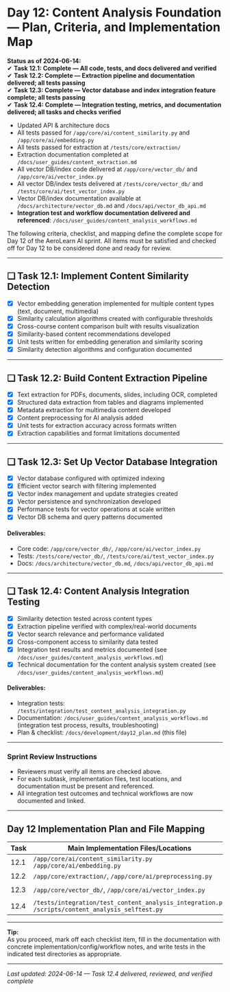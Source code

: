 # Day 12: Content Analysis Foundation — Plan, Criteria, and Implementation Map

**Status as of 2024-06-14:**  
✔ **Task 12.1: Complete — All code, tests, and docs delivered and verified**  
✔ **Task 12.2: Complete — Extraction pipeline and documentation delivered; all tests passing**  
✔ **Task 12.3: Complete — Vector database and index integration feature complete; all tests passing**  
✔ **Task 12.4: Complete — Integration testing, metrics, and documentation delivered; all tasks and checks verified**

- Updated API & architecture docs
- All tests passed for `/app/core/ai/content_similarity.py` and `/app/core/ai/embedding.py`
- All tests passed for extraction at `/tests/core/extraction/`
- Extraction documentation completed at `/docs/user_guides/content_extraction.md`
- All vector DB/index code delivered at `/app/core/vector_db/` and `/app/core/ai/vector_index.py`
- All vector DB/index tests delivered at `/tests/core/vector_db/` and `/tests/core/ai/test_vector_index.py`
- Vector DB/index documentation available at `/docs/architecture/vector_db.md` and `/docs/api/vector_db_api.md`
- **Integration test and workflow documentation delivered and referenced**: `/docs/user_guides/content_analysis_workflows.md`

The following criteria, checklist, and mapping define the complete scope for Day 12 of the AeroLearn AI sprint. All items must be satisfied and checked off for Day 12 to be considered done and ready for review.

---

## ❏ Task 12.1: Implement Content Similarity Detection

- [x] Vector embedding generation implemented for multiple content types (text, document, multimedia)
- [x] Similarity calculation algorithms created with configurable thresholds
- [x] Cross-course content comparison built with results visualization
- [x] Similarity-based content recommendations developed
- [x] Unit tests written for embedding generation and similarity scoring
- [x] Similarity detection algorithms and configuration documented

---

## ❏ Task 12.2: Build Content Extraction Pipeline

- [x] Text extraction for PDFs, documents, slides, including OCR, completed
- [x] Structured data extraction from tables and diagrams implemented
- [x] Metadata extraction for multimedia content developed
- [x] Content preprocessing for AI analysis added
- [x] Unit tests for extraction accuracy across formats written
- [x] Extraction capabilities and format limitations documented

---

## ❏ Task 12.3: Set Up Vector Database Integration

- [x] Vector database configured with optimized indexing  
- [x] Efficient vector search with filtering implemented  
- [x] Vector index management and update strategies created  
- [x] Vector persistence and synchronization developed  
- [x] Performance tests for vector operations at scale written  
- [x] Vector DB schema and query patterns documented  

#### **Deliverables:**
- Core code: `/app/core/vector_db/`, `/app/core/ai/vector_index.py`
- Tests: `/tests/core/vector_db/`, `/tests/core/ai/test_vector_index.py`
- Docs: `/docs/architecture/vector_db.md`, `/docs/api/vector_db_api.md`

---

## ❏ Task 12.4: Content Analysis Integration Testing

- [x] Similarity detection tested across content types
- [x] Extraction pipeline verified with complex/real-world documents
- [x] Vector search relevance and performance validated
- [x] Cross-component access to similarity data tested
- [x] Integration test results and metrics documented (see `/docs/user_guides/content_analysis_workflows.md`)
- [x] Technical documentation for the content analysis system created (see `/docs/user_guides/content_analysis_workflows.md`)

#### **Deliverables:**
- Integration tests: `/tests/integration/test_content_analysis_integration.py`
- Documentation: `/docs/user_guides/content_analysis_workflows.md` (integration test process, results, troubleshooting)
- Plan & checklist: `/docs/development/day12_plan.md` (this file)

---

### Sprint Review Instructions

- Reviewers must verify all items are checked above.
- For each subtask, implementation files, test locations, and documentation must be present and referenced.
- All integration test outcomes and technical workflows are now documented and linked.

---

## Day 12 Implementation Plan and File Mapping

| Task   | Main Implementation Files/Locations               | Test Directory/Files                    | Documentation                                 |
|--------|--------------------------------------------------|-----------------------------------------|-----------------------------------------------|
| 12.1   | `/app/core/ai/content_similarity.py`<br>`/app/core/ai/embedding.py` | `/tests/core/ai/test_content_similarity.py`<br>`/tests/core/ai/test_embedding.py` | `/docs/architecture/content_similarity.md`<br>`/docs/api/content_similarity_api.md` |
| 12.2   | `/app/core/extraction/`, `/app/core/ai/preprocessing.py` | `/tests/core/extraction/`              | `/docs/user_guides/content_extraction.md`     |
| 12.3   | `/app/core/vector_db/`, `/app/core/ai/vector_index.py` | `/tests/core/vector_db/`<br>`/tests/core/ai/test_vector_index.py` | `/docs/architecture/vector_db.md`<br>`/docs/api/vector_db_api.md` |
| 12.4   | `/tests/integration/test_content_analysis_integration.py`<br>`/scripts/content_analysis_selftest.py` | N/A                                     | `/docs/development/day12_plan.md`<br>`/docs/user_guides/content_analysis_workflows.md` |

---

**Tip:**  
As you proceed, mark off each checklist item, fill in the documentation with concrete implementation/config/workflow notes, and write tests in the indicated test directories as appropriate.

---

_Last updated: 2024-06-14 — Task 12.4 delivered, reviewed, and verified complete_
